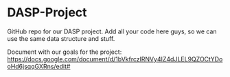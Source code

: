 # DASP-Project
GitHub repo for our DASP project.
Add all your code here guys, so we can use the same data structure and stuff.

Document with our goals for the project:
https://docs.google.com/document/d/1bVkfrczlRNVy4IZ4dJLEL9QZOCtYDooHd6jsqqGXRns/edit#

